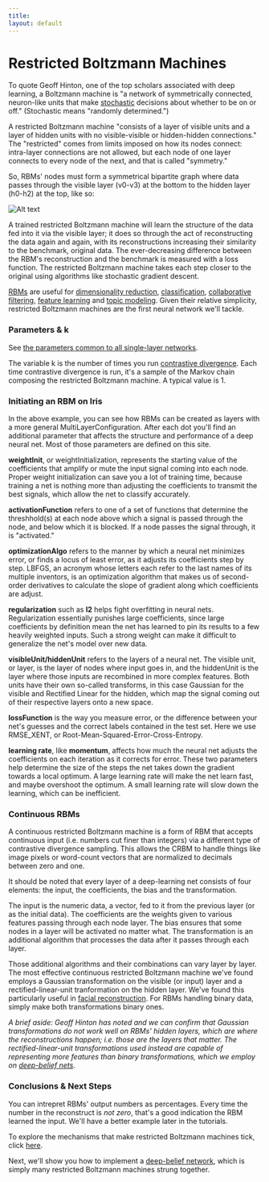 ```yaml
---
title: 
layout: default
---
```


# Restricted Boltzmann Machines

To quote Geoff Hinton, one of the top scholars associated with deep learning, a Boltzmann machine is "a network of symmetrically connected, neuron-like units that make [stochastic](../glossary.html#stochasticgradientdescent) decisions about whether to be on or off." (Stochastic means "randomly determined.")

A restricted Boltzmann machine "consists of a layer of visible units and a layer of hidden units with no visible-visible or hidden-hidden connections." The "restricted" comes from limits imposed on how its nodes connect: intra-layer connections are not allowed, but each node of one layer connects to every node of the next, and that is called "symmetry." 

So, RBMs' nodes must form a symmetrical bipartite graph where data passes through the visible layer (v0-v3) at the bottom to the hidden layer (h0-h2) at the top, like so: 

![Alt text](../img/bipartite_graph.png)

A trained restricted Boltzmann machine will learn the structure of the data fed into it via the visible layer; it does so through the act of reconstructing the data again and again, with its reconstructions increasing their similarity to the benchmark, original data. The ever-decreasing difference between the RBM's reconstruction and the benchmark is measured with a loss function. The restricted Boltzmann machine takes each step closer to the original using algorithms like stochastic gradient descent. 

[RBMs](../glossary.html#restrictedboltzmannmachine) are useful for [dimensionality reduction](https://en.wikipedia.org/wiki/Dimensionality_reduction), [classification](https://en.wikipedia.org/wiki/Statistical_classification), [collaborative filtering](https://en.wikipedia.org/wiki/Collaborative_filtering), [feature learning](https://en.wikipedia.org/wiki/Feature_learning) and [topic modeling](https://en.wikipedia.org/wiki/Topic_model). Given their relative simplicity, restricted Boltzmann machines are the first neural network we'll tackle.

### Parameters & k

See [the parameters common to all single-layer networks](../singlelayernetwork.html).

The variable k is the number of times you run [contrastive divergence](../glossary.html#contrastivedivergence). Each time contrastive divergence is run, it's a sample of the Markov chain composing the restricted Boltzmann machine. A typical value is 1.

### Initiating an RBM on Iris

 <script src="http://gist-it.appspot.com/https://github.com/deeplearning4j/dl4j-0.0.3.3-examples/blob/master/src/main/java/org/deeplearning4j/iris/IrisExample.java?slice=36:53"></script>

In the above example, you can see how RBMs can be created as layers with a more general MultiLayerConfiguration. After each dot you'll find an additional parameter that affects the structure and performance of a deep neural net. Most of those parameters are defined on this site. 

**weightInit**, or weightInitialization, represents the starting value of the coefficients that amplify or mute the input signal coming into each node. Proper weight initialization can save you a lot of training time, because training a net is nothing more than adjusting the coefficients to transmit the best signals, which allow the net to classify accurately.

**activationFunction** refers to one of a set of functions that determine the threshhold(s) at each node above which a signal is passed through the node, and below which it is blocked. If a node passes the signal through, it is "activated."

**optimizationAlgo** refers to the manner by which a neural net minimizes error, or finds a locus of least error, as it adjusts its coefficients step by step. LBFGS, an acronym whose letters each refer to the last names of its multiple inventors, is an optimization algorithm that makes us of second-order derivatives to calculate the slope of gradient along which coefficients are adjust.

**regularization** such as **l2** helps fight overfitting in neural nets. Regularization essentially punishes large coefficients, since large coefficients by definition mean the net has learned to pin its results to a few heavily weighted inputs. Such a strong weight can make it difficult to generalize the net's model over new data. 

**visibleUnit/hiddenUnit** refers to the layers of a neural net. The visible unit, or layer, is the layer of nodes where input goes in, and the hiddenUnit is the layer where those inputs are recombined in more complex features. Both units have their own so-called transforms, in this case Gaussian for the visible and Rectified Linear for the hidden, which map the signal coming out of their respective layers onto a new space. 

**lossFunction** is the way you measure error, or the difference between your net's guesses and the correct labels contained in the test set. Here we use RMSE_XENT, or Root-Mean-Squared-Error-Cross-Entropy.

**learning rate**, like **momentum**, affects how much the neural net adjusts the coefficients on each iteration as it corrects for error. These two parameters help determine the size of the steps the net takes down the gradient towards a local optimum. A large learning rate will make the net learn fast, and maybe overshoot the optimum. A small learning rate will slow down the learning, which can be inefficient. 

### Continuous RBMs

A continuous restricted Boltzmann machine is a form of RBM that accepts continuous input (i.e. numbers cut finer than integers) via a different type of contrastive divergence sampling. This allows the CRBM to handle things like image pixels or word-count vectors that are normalized to decimals between zero and one.

It should be noted that every layer of a deep-learning net consists of four elements: the input, the coefficients, the bias and the transformation. 

The input is the numeric data, a vector, fed to it from the previous layer (or as the initial data). The coefficients are the weights given to various features passing through each node layer. The bias ensures that some nodes in a layer will be activated no matter what. The transformation is an additional algorithm that processes the data after it passes through each layer. 

Those additional algorithms and their combinations can vary layer by layer. The most effective continuous restricted Boltzmann machine we've found employs a Gaussian transformation on the visible (or input) layer and a rectified-linear-unit tranformation on the hidden layer. We've found this particularly useful in [facial reconstruction](../facial-reconstruction-tutorial.html). For RBMs handling binary data, simply make both transformations binary ones. 

*A brief aside: Geoff Hinton has noted and we can confirm that Gaussian transformations do not work well on RBMs' hidden layers, which are where the reconstructions happen; i.e. those are the layers that matter. The rectified-linear-unit transformations used instead are capable of representing more features than binary transformations, which we employ on [deep-belief nets](../deepbeliefnetwork.html).*

### Conclusions & Next Steps

You can intrepret RBMs' output numbers as percentages. Every time the number in the reconstruct is *not zero*, that's a good indication the RBM learned the input. We'll have a better example later in the tutorials. 

To explore the mechanisms that make restricted Boltzmann machines tick, click [here](../understandingRBMs.html).

Next, we'll show you how to implement a [deep-belief network](../deepbeliefnetwork.html), which is simply many restricted Boltzmann machines strung together.

